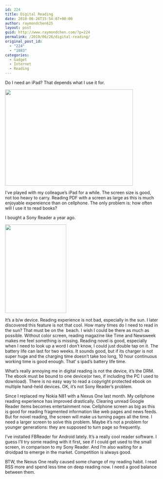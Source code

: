 ```yaml
---
id: 224
title: Digital Reading
date: 2010-06-26T15:54:07+00:00
author: raymondchen625
layout: post
guid: http://www.raymondchen.com/?p=224
permalink: /2010/06/26/digital-reading/
original_post_id:
  - "224"
  - "1083"
categories:
  - Gadget
  - Internet
  - Reading
---
```

Do I need an iPad? That depends what I use it for.

<img class="alignnone" title="iPad" src="http://www.softsailor.com/wp-content/uploads/2010/02/apple-ipad.jpg" alt="" width="420" height="315" /> 

I&#8217;ve played with my colleague&#8217;s iPad for a while. The screen size is good, not too heavy to carry. Reading PDF with a screen as large as this is much enjoyable expereience than on cellphone. The only problem is: how often will I use it to read books?

I bought a Sony Reader a year ago.

<img class="alignnone" title="Sony Reader PRS-600" src="http://ceoworld.biz/ceo/wp-content/uploads/2009/08/sony-prs600.jpg" alt="" width="201" height="290" /> 

It&#8217;s a b/w device. Reading experience is not bad, especially in the sun. I later discovered this feature is not that cool. How many times do I need to read in the sun? That must be on the  beach. I wish I could be there as much as possible. Without color screen, reading magazine like Time and Newsweek makes me feel something is missing. Reading novel is good, especially when I need to look up a word I don&#8217;t know, I could just double tap on it. The battery life can last for two weeks. It sounds good, but if its charger is not super huge and the charging time doesn&#8217;t take too long, 10 hour continuous working time is good enough. That&#8217; s ipad&#8217;s battery life time.

What&#8217;s really annoying me in digital reading is not the device, it&#8217;s the DRM. The ebook must be bound to one device(or two, if including the PC I used to download). There is no easy way to read a copyright protected ebook on multiple hand-held devices. OK, it&#8217;s not Sony Reader&#8217;s problem.

Since I replaced my Nokia N81 with a Nexus One last month. My cellphone reading experience has improved drastically. Clearing unread Google Reader items becomes entertainment now. Cellphone screen as big as this is good for reading fragmented information like web pages and news feeds. But for novel reading, the screen will make us turning pages all the time. I need a larger screen to solve this problem. Maybe it&#8217;s not a problem for younger generations: they are supposed to turn page so frequently.

I&#8217;ve installed FBReader for Android lately. It&#8217;s a really cool reader software. I guess I&#8217;ll try some reading with it first, see if I could get used to the small screen, in comparison to my Sony Reader. And I&#8217;m also waiting for a droidpad to emerge in the market. Competition is always good.

BTW, the Nexus One really caused some change of my reading habit. I read RSS more and spend less time on deep reading now. I need a good balance between them.